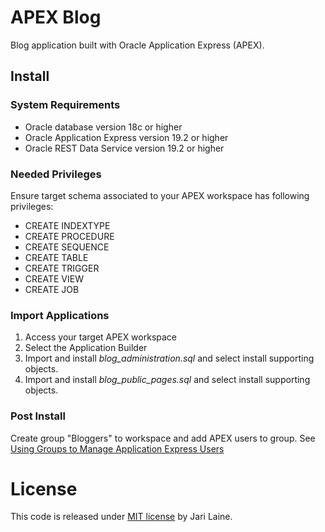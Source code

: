 # APEX Blog

Blog application built with Oracle Application Express (APEX).

## Install

### System Requirements
* Oracle database version 18c or higher
* Oracle Application Express version 19.2 or higher
* Oracle REST Data Service version 19.2 or higher

### Needed Privileges
Ensure target schema associated to your APEX workspace has following privileges:
* CREATE INDEXTYPE
* CREATE PROCEDURE
* CREATE SEQUENCE
* CREATE TABLE
* CREATE TRIGGER
* CREATE VIEW
* CREATE JOB

### Import Applications
1. Access your target APEX workspace
2. Select the Application Builder
3. Import and install *blog_administration.sql* and select install supporting objects.
4. Import and install *blog_public_pages.sql* and select install supporting objects.

### Post Install
Create group "Bloggers" to workspace and add APEX users to group. See [Using Groups to Manage Application Express Users](https://docs.oracle.com/en/database/oracle/application-express/19.2/aeadm/managing-users-in-a-workspace.html#GUID-0FD7B406-8A83-40C0-A3E7-EF19BBDEA5A4)

# License

This code is released under [MIT license](https://github.com/jariolaine/apex-blog/blob/master/LICENSE) by Jari Laine.
